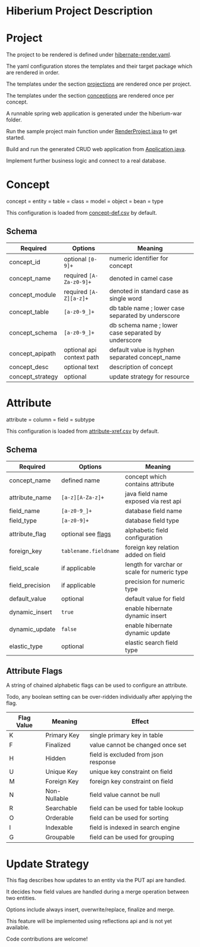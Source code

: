 # Hiberium Project Description

# Project

The project to be rendered is defined under [hibernate-render.yaml](hiberium-gen/src/main/resources/hibernate-render.yaml).

The yaml configuration stores the templates and their target package which are rendered in order.

The templates under the section [projections](hiberium-gen/src/main/resources/freemarker) are rendered once per project.

The templates under the section [conceptions](hiberium-gen/src/main/resources/springboot) are rendered once per concept.

A runnable spring web application is generated under the hiberium-war folder.

Run the sample project main function under [RenderProject.java](hiberium-gen/src/main/java/com/konivax/RenderProject.java) to get started.

Build and run the generated CRUD web application from [Application.java](hiberium-war/src/main/java/com/konivax/Application.java).

Implement further business logic and connect to a real database.  

# Concept

concept = entity = table = class = model = object = bean = type

This configuration is loaded from [concept-def.csv](hiberium-gen/src/main/resources/concept-def.csv) by default.

## Schema

| Required | Options | Meaning |
| ---- |---- | ---- |
| concept_id | optional `[0-9]+` | numeric identifier for concept |
| concept_name | required `[A-Za-z0-9]+` | denoted in camel case |
| concept_module | required `[A-Z][a-z]+` | denoted in standard case as single word |
| concept_table | `[a-z0-9_]+` | db table name ; lower case separated by underscore |
| concept_schema | `[a-z0-9_]+` | db schema name ; lower case separated by underscore |
| concept_apipath | optional api context path | default value is hyphen separated concept_name |
| concept_desc | optional text | description of concept |
| concept_strategy | optional | update strategy for resource |

# Attribute

attribute = column = field = subtype

This configuration is loaded from [attribute-xref.csv](hiberium-gen/src/main/resources/attribute-xref.csv) by default.

## Schema

| Required | Options | Meaning |
|----|----|----|
| concept_name | defined name | concept which contains attribute |
| attribute_name | `[a-z][A-Za-z]+` | java field name exposed via rest api |
| field_name | `[a-z0-9_]+` | database field name |
| field_type | `[a-z0-9]+` | database field type |
| attribute_flag | optional see [flags](#attribute-flags) | alphabetic field configuration |
| foreign_key | `tablename.fieldname` | foreign key relation added on field |
| field_scale | if applicable | length for varchar or scale for numeric type |
| field_precision | if applicable | precision for numeric type |
| default_value | optional | default value for field |
| dynamic_insert | `true` | enable hibernate dynamic insert |
| dynamic_update | `false` | enable hibernate dynamic update |
| elastic_type | optional | elastic search field type |

## Attribute Flags

A string of chained alphabetic flags can be used to configure an attribute.

Todo, any boolean setting can be over-ridden individually after applying the flag.

| Flag Value | Meaning | Effect |
|----|----|----|
| K | Primary Key | single primary key in table |
| F | Finalized | value cannot be changed once set |
| H | Hidden | field is excluded from json response |
| U | Unique Key | unique key constraint on field |
| M | Foreign Key | foreign key constraint on field |
| N | Non-Nullable | field value cannot be null |
| R | Searchable | field can be used for table lookup |
| O | Orderable | field can be used for sorting |
| I | Indexable | field is indexed in search engine |
| G | Groupable | field can be used for grouping |

# Update Strategy

This flag describes how updates to an entity via the PUT api are handled. 

It decides how field values are handled during a merge operation between two entities.

Options include always insert, overwrite/replace, finalize and merge. 

This feature will be implemented using reflections api and is not yet available. 

Code contributions are welcome!
